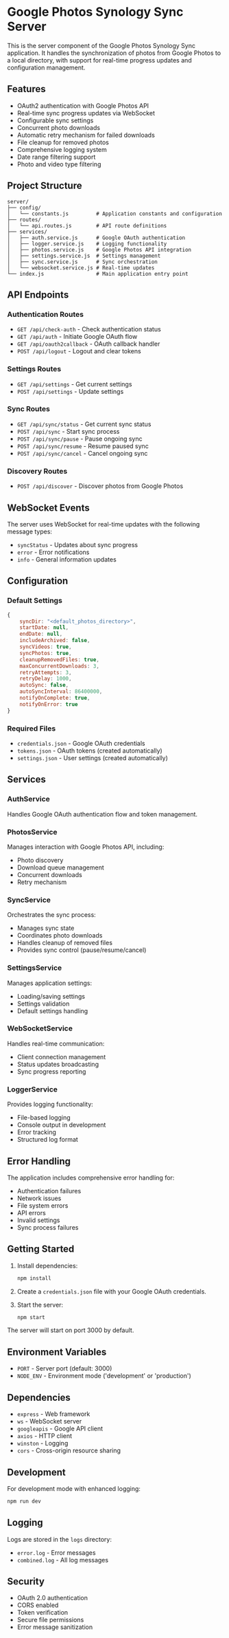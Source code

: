 # Google Photos Synology Sync Server

This is the server component of the Google Photos Synology Sync application. It handles the synchronization of photos from Google Photos to a local directory, with support for real-time progress updates and configuration management.

## Features

- OAuth2 authentication with Google Photos API
- Real-time sync progress updates via WebSocket
- Configurable sync settings
- Concurrent photo downloads
- Automatic retry mechanism for failed downloads
- File cleanup for removed photos
- Comprehensive logging system
- Date range filtering support
- Photo and video type filtering

## Project Structure

```
server/
├── config/
│   └── constants.js         # Application constants and configuration
├── routes/
│   └── api.routes.js        # API route definitions
├── services/
│   ├── auth.service.js      # Google OAuth authentication
│   ├── logger.service.js    # Logging functionality
│   ├── photos.service.js    # Google Photos API integration
│   ├── settings.service.js  # Settings management
│   ├── sync.service.js      # Sync orchestration
│   └── websocket.service.js # Real-time updates
└── index.js                 # Main application entry point
```

## API Endpoints

### Authentication Routes
- `GET /api/check-auth` - Check authentication status
- `GET /api/auth` - Initiate Google OAuth flow
- `GET /api/oauth2callback` - OAuth callback handler
- `POST /api/logout` - Logout and clear tokens

### Settings Routes
- `GET /api/settings` - Get current settings
- `POST /api/settings` - Update settings

### Sync Routes
- `GET /api/sync/status` - Get current sync status
- `POST /api/sync` - Start sync process
- `POST /api/sync/pause` - Pause ongoing sync
- `POST /api/sync/resume` - Resume paused sync
- `POST /api/sync/cancel` - Cancel ongoing sync

### Discovery Routes
- `POST /api/discover` - Discover photos from Google Photos

## WebSocket Events

The server uses WebSocket for real-time updates with the following message types:
- `syncStatus` - Updates about sync progress
- `error` - Error notifications
- `info` - General information updates

## Configuration

### Default Settings
```javascript
{
    syncDir: "<default_photos_directory>",
    startDate: null,
    endDate: null,
    includeArchived: false,
    syncVideos: true,
    syncPhotos: true,
    cleanupRemovedFiles: true,
    maxConcurrentDownloads: 3,
    retryAttempts: 3,
    retryDelay: 1000,
    autoSync: false,
    autoSyncInterval: 86400000,
    notifyOnComplete: true,
    notifyOnError: true
}
```

### Required Files
- `credentials.json` - Google OAuth credentials
- `tokens.json` - OAuth tokens (created automatically)
- `settings.json` - User settings (created automatically)

## Services

### AuthService
Handles Google OAuth authentication flow and token management.

### PhotosService
Manages interaction with Google Photos API, including:
- Photo discovery
- Download queue management
- Concurrent downloads
- Retry mechanism

### SyncService
Orchestrates the sync process:
- Manages sync state
- Coordinates photo downloads
- Handles cleanup of removed files
- Provides sync control (pause/resume/cancel)

### SettingsService
Manages application settings:
- Loading/saving settings
- Settings validation
- Default settings handling

### WebSocketService
Handles real-time communication:
- Client connection management
- Status updates broadcasting
- Sync progress reporting

### LoggerService
Provides logging functionality:
- File-based logging
- Console output in development
- Error tracking
- Structured log format

## Error Handling

The application includes comprehensive error handling for:
- Authentication failures
- Network issues
- File system errors
- API errors
- Invalid settings
- Sync process failures

## Getting Started

1. Install dependencies:
   ```bash
   npm install
   ```

2. Create a `credentials.json` file with your Google OAuth credentials.

3. Start the server:
   ```bash
   npm start
   ```

The server will start on port 3000 by default.

## Environment Variables

- `PORT` - Server port (default: 3000)
- `NODE_ENV` - Environment mode ('development' or 'production')

## Dependencies

- `express` - Web framework
- `ws` - WebSocket server
- `googleapis` - Google API client
- `axios` - HTTP client
- `winston` - Logging
- `cors` - Cross-origin resource sharing

## Development

For development mode with enhanced logging:
```bash
npm run dev
```

## Logging

Logs are stored in the `logs` directory:
- `error.log` - Error messages
- `combined.log` - All log messages

## Security

- OAuth 2.0 authentication
- CORS enabled
- Token verification
- Secure file permissions
- Error message sanitization 